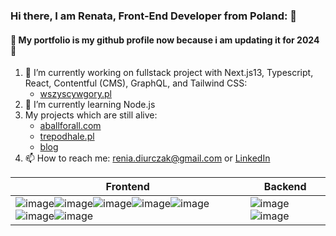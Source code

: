 ### Hi there, I am Renata, Front-End Developer from Poland: 👋
#### 🚧 My portfolio is my github profile now because i am updating it for 2024 🚧

1. 🔭 I’m currently working on fullstack project with Next.js13, Typescript, React, Contentful (CMS), GraphQL, and Tailwind CSS:
      - [wszyscywgory.pl](https://www.wszyscywgory.pl/)
2. 🌱 I’m currently learning Node.js
3. My projects which are still alive: 
      - [aballforall.com](https://aballforall.com) 
      - [trepodhale.pl](https://www.trepodhale.pl)
      - [blog](https://small-blog-about-js-and-me.vercel.app/)
5. 📫 How to reach me: renia.diurczak@gmail.com or [LinkedIn](https://www.linkedin.com/in/renata-diurczak/)

| Frontend     | Backend |
| ----------- | ----------- |
| ![image](https://user-images.githubusercontent.com/49594210/230564027-12a364b3-78c7-44e6-b08e-7deabfebdd1a.png)![image](https://user-images.githubusercontent.com/49594210/230564092-a9e95a5b-9518-42f5-a7ff-055cff990188.png)![image](https://user-images.githubusercontent.com/49594210/230564116-87dabd78-d88d-449e-bdd3-92996d4893dd.png)![image](https://user-images.githubusercontent.com/49594210/230564218-fbc28c3c-2667-4985-a04c-2a2459b487b8.png)![image](https://user-images.githubusercontent.com/49594210/230566839-17b6d7c4-824c-4105-88f0-cf2de31f15b3.png)![image](https://user-images.githubusercontent.com/49594210/230565600-9eb28dbb-5049-42db-8e5f-5f34980461da.png)![image](https://user-images.githubusercontent.com/49594210/230567811-f3eb7e78-02ce-48a7-a150-6d80e6691916.png) | ![image](https://user-images.githubusercontent.com/49594210/230565205-9dd72f92-5360-4ce4-b9d2-3e558cedd532.png)![image](https://user-images.githubusercontent.com/49594210/230564193-8b1255d5-2318-4805-a0e6-bf7dfb7dfa27.png) |


<!--
**reniuszka/reniuszka** is a ✨ _special_ ✨ repository because its `README.md` (this file) appears on your GitHub profile.

Here are some ideas to get you started:

- 🔭 I’m currently working on ...
- 🌱 I’m currently learning ...
- 👯 I’m looking to collaborate on ...
- 🤔 I’m looking for help with ...
- 💬 Ask me about ...
- 📫 How to reach me: ...
- 😄 Pronouns: ...
- ⚡ Fun fact: ...
-->
